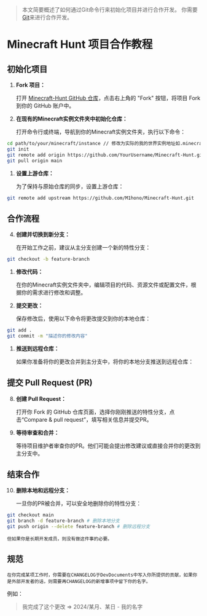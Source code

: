 > 本文简要概述了如何通过Git命令行来初始化项目并进行合作开发。
> 你需要[Git](https://git-scm.com/downloads)来进行合作开发。
# Minecraft Hunt 项目合作教程

## 初始化项目

1. **Fork 项目：**

    打开 [Minecraft-Hunt GitHub 仓库](https://github.com/M1hono/Minecraft-Hunt)，点击右上角的 "Fork" 按钮，将项目 Fork 到你的 GitHub 账户中。

2. **在现有的Minecraft实例文件夹中初始化仓库：**
   
    打开命令行或终端，导航到你的Minecraft实例文件夹，执行以下命令：

```bash
cd path/to/your/minecraft/instance // 修改为实际的我的世界实例地址如.minecraft或启动器内的版本名称。
git init
git remote add origin https://github.com/YourUsername/Minecraft-Hunt.git 、、 将YourUsername修改为你的GithubID，你可以直接使用fork后的仓库链接。
git pull origin main
```

1. **设置上游仓库：**

    为了保持与原始仓库的同步，设置上游仓库：

```bash
git remote add upstream https://github.com/M1hono/Minecraft-Hunt.git
```

## 合作流程

4. **创建并切换到新分支：**

    在开始工作之前，建议从主分支创建一个新的特性分支：

```bash
git checkout -b feature-branch
```

1. **修改代码：**

    在你的Minecraft实例文件夹中，编辑项目的代码、资源文件或配置文件，根据你的需求进行修改和调整。

2. **提交更改：**

    保存修改后，使用以下命令将更改提交到你的本地仓库：

```bash
git add .
git commit -m "描述你的修改内容"
```

1. **推送到远程仓库：**

    如果你准备将你的更改合并到主分支中，将你的本地分支推送到远程仓库：


## 提交 Pull Request (PR)

8. **创建 Pull Request：**

    打开你 Fork 的 GitHub 仓库页面，选择你刚刚推送的特性分支，点击“Compare & pull request”，填写相关信息并提交PR。

9.  **等待审查和合并：**

    等待项目维护者审查你的PR。他们可能会提出修改建议或直接合并你的更改到主分支中。

## 结束合作

10. **删除本地和远程分支：**

    一旦你的PR被合并，可以安全地删除你的特性分支：

```bash
git checkout main
git branch -d feature-branch # 删除本地分支
git push origin --delete feature-branch # 删除远程分支
```

    但如果你是长期开发成员，则没有做这件事的必要。

## 规范

    在你完成某项工作时，你需要在CHANGELOG于DevDocuments中写入你所提供的贡献，如果你是外部开发者的话，则需要再CHANGELOG的新增事项中留下你的名字。
例如：
> 我完成了这个更改 => 2024/某月、某日 - 我的名字